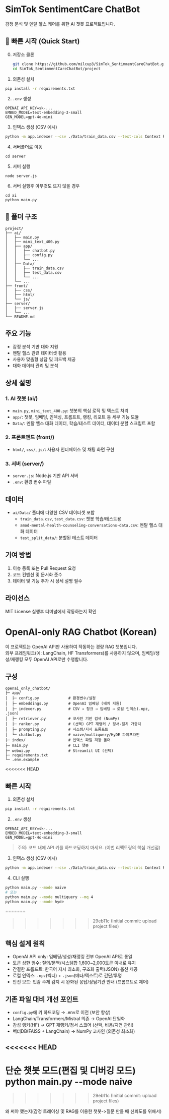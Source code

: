 # SimTok SentimentCare ChatBot

감정 분석 및 멘탈 헬스 케어를 위한 AI 챗봇 프로젝트입니다.

## 🚀 빠른 시작 (Quick Start)

0. 저장소 클론
	```bash
	git clone https://github.com/milcup3/SimTok_SentimmentCareChatBot.git
	cd SimTok_SentimmentCareChatBot/project
	```

1) 의존성 설치
```bash
pip install -r requirements.txt
```
2) `.env` 생성
```
OPENAI_API_KEY=sk-...
EMBED_MODEL=text-embedding-3-small
GEN_MODEL=gpt-4o-mini
```
3) 인덱스 생성 (CSV 예시)
```bash
python -m app.indexer --csv ./Data/train_data.csv --text-cols Context Response   --chunk-size 900 --chunk-overlap 120
```
4) 서버폴더로 이동
```
cd server
```
5) 서버 실행
```
node server.js
```
6) 서버 실행후 아무것도 뜨지 않을 경우

```
cd ai
python main.py
```

## 📂 폴더 구조

```
project/
├── ai/
│   ├── main.py
│   ├── mini_text_400.py
│   ├── app/
│   │   ├── chatbot.py
│   │   ├── config.py
│   │   └── ...
│   ├── Data/
│   │   ├── train_data.csv
│   │   ├── test_data.csv
│   │   └── ...
│   └── ...
├── front/
│   ├── css/
│   ├── html/
│   └── js/
├── server/
│   ├── server.js
│   └── ...
└── README.md
```

## 주요 기능

- 감정 분석 기반 대화 지원
- 멘탈 헬스 관련 데이터셋 활용
- 사용자 맞춤형 상담 및 피드백 제공
- 대화 데이터 관리 및 분석

## 상세 설명

### 1. AI 챗봇 (ai/)
- `main.py`, `mini_text_400.py`: 챗봇의 핵심 로직 및 텍스트 처리
- `app/`: 챗봇, 임베딩, 인덱싱, 프롬프트, 랭킹, 리포트 등 세부 기능 모듈
- `Data/`: 멘탈 헬스 대화 데이터, 학습/테스트 데이터, 데이터 분할 스크립트 포함

### 2. 프론트엔드 (front/)
- `html/`, `css/`, `js/`: 사용자 인터페이스 및 채팅 화면 구현

### 3. 서버 (server/)
- `server.js`: Node.js 기반 API 서버
- `.env`: 환경 변수 파일

## 데이터

- `ai/Data/` 폴더에 다양한 CSV 데이터셋 포함
  - `train_data.csv`, `test_data.csv`: 챗봇 학습/테스트용
  - `amod-mental-health-counseling-conversations-data.csv`: 멘탈 헬스 대화 데이터
  - `test_split_data/`: 분할된 테스트 데이터

## 기여 방법

1. 이슈 등록 또는 Pull Request 요청
2. 코드 컨벤션 및 문서화 준수
3. 데이터 및 기능 추가 시 상세 설명 필수

## 라이선스

MIT License
실행후 터미널에서 작동하는지 확인


# OpenAI-only RAG Chatbot (Korean)

이 프로젝트는 OpenAI API만 사용하여 작동하는 경량 RAG 챗봇입니다.  
외부 프레임워크(예: LangChain, HF Transformers)를 사용하지 않으며, 임베딩/생성/재랭킹 모두 OpenAI API로만 수행합니다.

## 구성
```
openai_only_chatbot/
├─ app/
│  ├─ config.py             # 환경변수/설정
│  ├─ embeddings.py         # OpenAI 임베딩 (배치 지원)
│  ├─ indexer.py            # CSV → 청크 → 임베딩 → 로컬 인덱스(.npz, .json)
│  ├─ retriever.py          # 코사인 기반 검색 (NumPy)
│  ├─ ranker.py             # (선택) GPT 재랭커 / 정서-일치 가중치
│  ├─ prompting.py          # 시스템/지시 프롬프트
│  └─ chatbot.py            # naive/multiquery/HyDE 파이프라인
├─ index/                   # 인덱스 파일 저장 폴더
├─ main.py                  # CLI 챗봇
├─ webui.py                 # Streamlit UI (선택)
├─ requirements.txt
└─ .env.example
```

<<<<<<< HEAD
## 빠른 시작
1) 의존성 설치
```bash
pip install -r requirements.txt
```

2) `.env` 생성
```
OPENAI_API_KEY=sk-...
EMBED_MODEL=text-embedding-3-small
GEN_MODEL=gpt-4o-mini
```
> 주의: 코드 내에 API 키를 하드코딩하지 마세요. (이번 리팩토링의 핵심 개선점)

3) 인덱스 생성 (CSV 예시)
```bash
python -m app.indexer --csv ./Data/train_data.csv --text-cols Context Response   --chunk-size 900 --chunk-overlap 120
```

4) CLI 실행
```bash
python main.py --mode naive
# 또는
python main.py --mode multiquery --mq 4
python main.py --mode hyde
```

=======
>>>>>>> 29eb11c (Initial commit: upload project files)
## 핵심 설계 원칙
- OpenAI API only: 임베딩/생성/재랭킹 전부 OpenAI API로 통일
- 토큰 상한 엄수: 질의/문맥/시스템합 1,600~2,000토큰 이내로 유지
- 간결한 프롬프트: 한국어 지시 최소화, 구조화 출력(JSON) 옵션 제공
- 로컬 인덱스: `.npz`(벡터) + `.json`(메타/텍스트)로 간단/투명
- 안전 모드: 민감 주제 감지 시 완화된 응답/상담기관 안내 (프롬프트로 제어)

## 기존 파일 대비 개선 포인트
- `config.py`에 키 하드코딩 → .env로 이전 (보안 향상)  
- LangChain/Transformers/Mistral 의존 → OpenAI 단일화  
- 감성 랭커(HF) → GPT 재랭커/정서 스코어 (선택, 비용/지연 관리)  
- 벡터DB(FAISS + LangChain) → NumPy 코사인 (의존성 최소화)

<<<<<<< HEAD
---

단순 챗봇 모드(편집 및 디버깅 모드)
python main.py --mode naive
=======
>>>>>>> 29eb11c (Initial commit: upload project files)

왜 써야 했는지(감정 트레이싱 및 RAG를 이용한 챗봇->질문 만들 때 신뢰도를 위해서)
